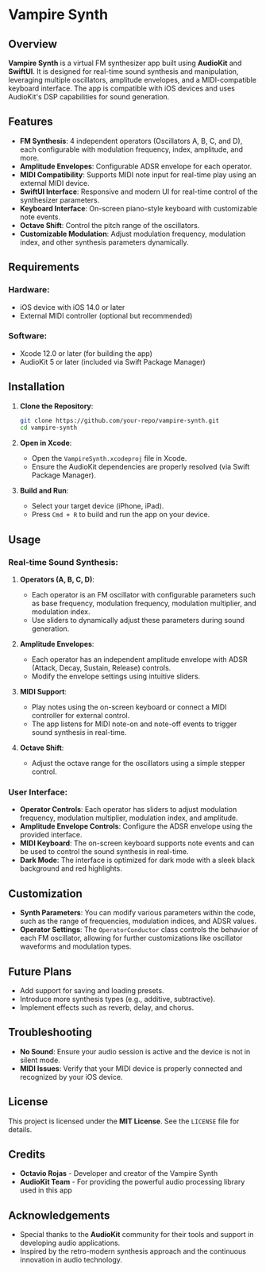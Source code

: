 # Vampire Synth

## Overview

**Vampire Synth** is a virtual FM synthesizer app built using **AudioKit** and **SwiftUI**. It is designed for real-time sound synthesis and manipulation, leveraging multiple oscillators, amplitude envelopes, and a MIDI-compatible keyboard interface. The app is compatible with iOS devices and uses AudioKit's DSP capabilities for sound generation.

## Features

- **FM Synthesis**: 4 independent operators (Oscillators A, B, C, and D), each configurable with modulation frequency, index, amplitude, and more.
- **Amplitude Envelopes**: Configurable ADSR envelope for each operator.
- **MIDI Compatibility**: Supports MIDI note input for real-time play using an external MIDI device.
- **SwiftUI Interface**: Responsive and modern UI for real-time control of the synthesizer parameters.
- **Keyboard Interface**: On-screen piano-style keyboard with customizable note events.
- **Octave Shift**: Control the pitch range of the oscillators.
- **Customizable Modulation**: Adjust modulation frequency, modulation index, and other synthesis parameters dynamically.

## Requirements

### Hardware:
- iOS device with iOS 14.0 or later
- External MIDI controller (optional but recommended)

### Software:
- Xcode 12.0 or later (for building the app)
- AudioKit 5 or later (included via Swift Package Manager)

## Installation

1. **Clone the Repository**:
    ```bash
    git clone https://github.com/your-repo/vampire-synth.git
    cd vampire-synth
    ```

2. **Open in Xcode**:
    - Open the `VampireSynth.xcodeproj` file in Xcode.
    - Ensure the AudioKit dependencies are properly resolved (via Swift Package Manager).

3. **Build and Run**:
    - Select your target device (iPhone, iPad).
    - Press `Cmd + R` to build and run the app on your device.

## Usage

### Real-time Sound Synthesis:

1. **Operators (A, B, C, D)**:
    - Each operator is an FM oscillator with configurable parameters such as base frequency, modulation frequency, modulation multiplier, and modulation index.
    - Use sliders to dynamically adjust these parameters during sound generation.

2. **Amplitude Envelopes**:
    - Each operator has an independent amplitude envelope with ADSR (Attack, Decay, Sustain, Release) controls.
    - Modify the envelope settings using intuitive sliders.

3. **MIDI Support**:
    - Play notes using the on-screen keyboard or connect a MIDI controller for external control.
    - The app listens for MIDI note-on and note-off events to trigger sound synthesis in real-time.

4. **Octave Shift**:
    - Adjust the octave range for the oscillators using a simple stepper control.

### User Interface:

- **Operator Controls**: Each operator has sliders to adjust modulation frequency, modulation multiplier, modulation index, and amplitude.
- **Amplitude Envelope Controls**: Configure the ADSR envelope using the provided interface.
- **MIDI Keyboard**: The on-screen keyboard supports note events and can be used to control the sound synthesis in real-time.
- **Dark Mode**: The interface is optimized for dark mode with a sleek black background and red highlights.

## Customization

- **Synth Parameters**: You can modify various parameters within the code, such as the range of frequencies, modulation indices, and ADSR values.
- **Operator Settings**: The `OperatorConductor` class controls the behavior of each FM oscillator, allowing for further customizations like oscillator waveforms and modulation types.

## Future Plans

- Add support for saving and loading presets.
- Introduce more synthesis types (e.g., additive, subtractive).
- Implement effects such as reverb, delay, and chorus.

## Troubleshooting

- **No Sound**: Ensure your audio session is active and the device is not in silent mode.
- **MIDI Issues**: Verify that your MIDI device is properly connected and recognized by your iOS device.

## License

This project is licensed under the **MIT License**. See the `LICENSE` file for details.

## Credits

- **Octavio Rojas** - Developer and creator of the Vampire Synth
- **AudioKit Team** - For providing the powerful audio processing library used in this app

## Acknowledgements

- Special thanks to the **AudioKit** community for their tools and support in developing audio applications.
- Inspired by the retro-modern synthesis approach and the continuous innovation in audio technology.
